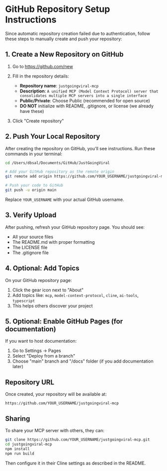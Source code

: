 # GitHub Repository Setup Instructions

Since automatic repository creation failed due to authentication, follow these steps to manually create and push your repository:

## 1. Create a New Repository on GitHub

1. Go to https://github.com/new
2. Fill in the repository details:
   - **Repository name**: `justgoingviral-mcp`
   - **Description**: `A unified MCP (Model Context Protocol) server that consolidates multiple MCP servers into a single interface`
   - **Public/Private**: Choose Public (recommended for open source)
   - **DO NOT** initialize with README, .gitignore, or license (we already have these)

3. Click "Create repository"

## 2. Push Your Local Repository

After creating the repository on GitHub, you'll see instructions. Run these commands in your terminal:

```bash
cd /Users/dbsal/Documents/GitHub/JustGoingViral

# Add your GitHub repository as the remote origin
git remote add origin https://github.com/YOUR_USERNAME/justgoingviral-mcp.git

# Push your code to GitHub
git push -u origin main
```

Replace `YOUR_USERNAME` with your actual GitHub username.

## 3. Verify Upload

After pushing, refresh your GitHub repository page. You should see:
- All your source files
- The README.md with proper formatting
- The LICENSE file
- The .gitignore file

## 4. Optional: Add Topics

On your GitHub repository page:
1. Click the gear icon next to "About"
2. Add topics like: `mcp`, `model-context-protocol`, `cline`, `ai-tools`, `typescript`
3. This helps others discover your project

## 5. Optional: Enable GitHub Pages (for documentation)

If you want to host documentation:
1. Go to Settings → Pages
2. Select "Deploy from a branch"
3. Choose "main" branch and "/docs" folder (if you add documentation later)

## Repository URL

Once created, your repository will be available at:
```
https://github.com/YOUR_USERNAME/justgoingviral-mcp
```

## Sharing

To share your MCP server with others, they can:
```bash
git clone https://github.com/YOUR_USERNAME/justgoingviral-mcp.git
cd justgoingviral-mcp
npm install
npm run build
```

Then configure it in their Cline settings as described in the README.
